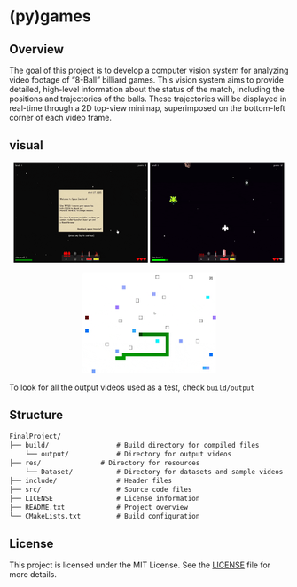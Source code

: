# (py)games

## Overview
The goal of this project is to develop a computer vision system for analyzing video
footage of “8-Ball” billiard games. This vision system aims to provide detailed,
high-level information about the status of the match, including the positions and
trajectories of the balls. These trajectories will be displayed in real-time through
a 2D top-view minimap, superimposed on the bottom-left corner of each video
frame.

## visual

<p align="center">
    <img src="res/inv1.gif" alt="img" width="48%"/>
    <img src="res/inv2.gif" alt="gif" width="48%"/>
</p>
<p align="center">
    <img src="res/snek1.gif" alt="img" width="48%"/>
</p>

To look for all the output videos used as a test, check `build/output`

## Structure

```
FinalProject/
├── build/                 # Build directory for compiled files
    └── output/            # Directory for output videos
├── res/	           # Directory for resources
    └── Dataset/           # Directory for datasets and sample videos
├── include/               # Header files
├── src/                   # Source code files
├── LICENSE                # License information
├── README.txt             # Project overview 
└── CMakeLists.txt         # Build configuration
```

## License

This project is licensed under the MIT License. See the [LICENSE](LICENSE) file for more details.
